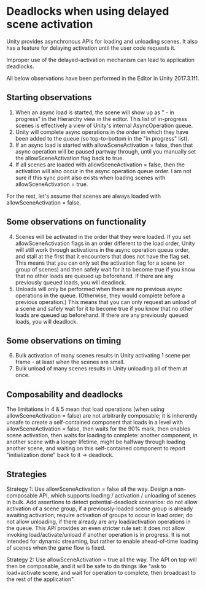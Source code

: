 # Deadlocks when using delayed scene activation

Unity provides asynchronous APIs for loading and unloading scenes. It also has a feature for delaying activation until the user code requests it. 

Improper use of the delayed-activation mechanism can lead to application deadlocks.

All below observations have been performed in the Editor in Unity 2017.3.1f1.

## Starting observations

1. When an async load is started, the scene will show up as "<scenename> - in progress" in the Hierarchy view in the editor. This list of in-progress scenes is effectively a view of Unity's internal AsyncOperation queue.
2. Unity will complete async operations in the order in which they have been added to the queue (so top-to-bottom in the "in progress" list).
3. If an async load is started with allowSceneActivation = false, then that async operation will be paused partway through, until you manually set the allowSceneActivation flag back to true.
4. If all scenes are loaded with allowSceneActivation = false, then the activation will also occur in the async operation queue order. I am not sure if this sync point also exists when loading scenes with allowSceneActivation = true.

For the rest, let's assume that scenes are always loaded with allowSceneActivation = false.

## Some observations on functionality
4. Scenes will be activated in the order that they were loaded. If you set allowSceneActivation flags in an order different to the load order, Unity will still work through activations in the async operation queue order, and stall at the first that it encounters that does not have the flag set. This means that you can only set the activation flag for a scene (or group of scenes) and then safely wait for it to become true if you know that no other loads are queued up beforehand. If there are any previously queued loads, you will deadlock.
5. Unloads will only be performed when there are no previous async operations in the queue. (Otherwise, they would complete before a previous operation.) This means that you can only request an unload of a scene and safely wait for it to become true if you know that no other loads are queued up beforehand. If there are any previously queued loads, you will deadlock.

## Some observations on timing

6. Bulk activation of many scenes results in Unity activating 1 scene per frame - at least when the scenes are small.
7. Bulk unload of many scenes results in Unity unloading all of them at once.

## Composability and deadlocks

The limitations in 4 & 5 mean that load operations (when using allowSceneActivation = false) are not arbitrarily composable; it is inherently unsafe to create a self-contained component that loads in a level with allowSceneActivation = false, then waits for the 90% mark, then enables scene activation, then waits for loading to complete: another component, in another scene with a longer lifetime, might be halfway through loading another scene, and waiting on this self-contained component to report "initialization done" back to it -> deadlock.

## Strategies

Strategy 1: Use allowSceneActivation = false all the way. Design a non-composable API, which supports loading / activation / unloading of scenes in bulk. Add assertions to detect potential-deadlock scenarios: do not allow activation of a scene group, if a previously-loaded scene group is already awaiting activation; require activation of groups to occur in load order; do not allow unloading, if there already are any load/activation operations in the queue. This API provides an even stricter rule set: it does not allow invoking load/activate/unload if another operation is in progress. It is not intended for dynamic streaming, but rather to enable ahead-of-time loading of scenes when the game flow is fixed.

Strategy 2: Use allowSceneActivation = true all the way. The API on top will then be composable, and it will be safe to do things like "ask to load+activate scene, and wait for operation to complete, then broadcast to the rest of the application".
